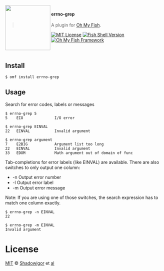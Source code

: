 <img src="https://cdn.rawgit.com/oh-my-fish/oh-my-fish/e4f1c2e0219a17e2c748b824004c8d0b38055c16/docs/logo.svg" align="left" width="144px" height="144px"/>

#### errno-grep
> A plugin for [Oh My Fish][omf-link].

[![MIT License](https://img.shields.io/badge/license-MIT-007EC7.svg?style=flat-square)](/LICENSE)
[![Fish Shell Version](https://img.shields.io/badge/fish-v2.2.0-007EC7.svg?style=flat-square)](http://fishshell.com)
[![Oh My Fish Framework](https://img.shields.io/badge/Oh%20My%20Fish-Framework-007EC7.svg?style=flat-square)](https://www.github.com/oh-my-fish/oh-my-fish)

<br/>

## Install

```fish
$ omf install errno-grep
```


## Usage

Search for error codes, labels or messages

```fish
$ errno-grep 5
5    EIO              I/O error

$ errno-grep EINVAL
22   EINVAL           Invalid argument

$ errno-grep argument
7    E2BIG            Argument list too long
22   EINVAL           Invalid argument
33   EDOM             Math argument out of domain of func
```

Tab-completions for error labels (like EINVAL) are available. There are also switches to only output one column:

* -n Output error number
* -l Output error label
* -m Output error message

Note: If you are using one of those switches, the search expression has to match one column exactly.

```fish
$ errno-grep -n EINVAL
22

$ errno-grep -m EINVAL
Invalid argument
```

# License

[MIT][mit] © [Shadowigor][author] et [al][contributors]


[mit]:            http://opensource.org/licenses/MIT
[author]:         http://github.com/Shadowigor
[contributors]:   https://github.com/Shadowigor/plugin-errno-grep/graphs/contributors
[omf-link]:       https://www.github.com/oh-my-fish/oh-my-fish

[license-badge]:  https://img.shields.io/badge/license-MIT-007EC7.svg?style=flat-square
